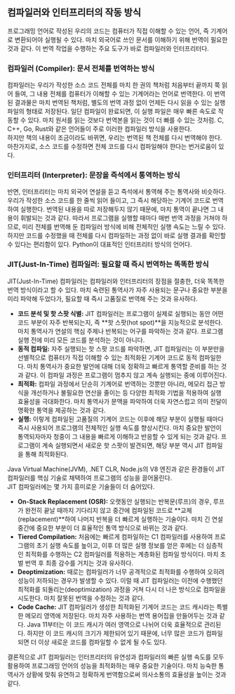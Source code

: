 ## 컴파일러와 인터프리터의 작동 방식<br>

프로그래밍 언어로 작성된 우리의 코드는 컴퓨터가 직접 이해할 수 있는 언어, 즉 기계어로 변환되어야 실행될 수 있다. 마치 외국어로 쓰인 문서를 이해하기 위해 번역이 필요한 것과 같다. 이 번역 작업을 수행하는 주요 도구가 바로 컴파일러와 인터프리터다.<br>

### 컴파일러 (Compiler): 문서 전체를 번역하는 방식<br>

컴파일러는 우리가 작성한 소스 코드 전체를 마치 한 권의 책처럼 처음부터 끝까지 쭉 읽어 들여, 그 내용 전체를 컴퓨터가 이해할 수 있는 기계어라는 언어로 번역한다. 이 번역된 결과물은 마치 번역된 책처럼, 별도의 번역 과정 없이 언제든 다시 읽을 수 있는 실행 파일의 형태로 저장된다. 일단 컴파일이 완료되면, 이 실행 파일은 매우 빠른 속도로 작동할 수 있다. 마치 원서를 읽는 것보다 번역본을 읽는 것이 더 빠를 수 있는 것처럼. C, C++, Go, Rust와 같은 언어들이 주로 이러한 컴파일러 방식을 사용한다.<br>
하지만 책의 내용이 조금이라도 바뀌면, 우리는 번역된 책 전체를 다시 번역해야 한다. 마찬가지로, 소스 코드를 수정하면 전체 코드를 다시 컴파일해야 한다는 번거로움이 있다.<br>

### 인터프리터 (Interpreter): 문장을 즉석에서 통역하는 방식<br>

반면, 인터프리터는 마치 외국어 연설을 듣고 즉석에서 통역해 주는 통역사와 비슷하다. 우리가 작성한 소스 코드를 한 줄씩 읽어 들이고, 그 즉시 해당하는 기계어 코드로 번역하여 실행한다. 번역된 내용을 따로 저장해두지 않기 때문에, 마치 통역이 끝나면 그 내용이 휘발되는 것과 같다. 따라서 프로그램을 실행할 때마다 매번 번역 과정을 거쳐야 하므로, 미리 전체를 번역해 둔 컴파일러 방식에 비해 전체적인 실행 속도는 느릴 수 있다. 하지만 코드를 수정했을 때 전체를 다시 컴파일하는 과정 없이 바로 실행 결과를 확인할 수 있다는 편리함이 있다. Python이 대표적인 인터프리터 방식의 언어다.<br>

### JIT(Just-In-Time) 컴파일러: 필요할 때 즉시 번역하는 똑똑한 방식<br>

JIT(Just-In-Time) 컴파일러는 컴파일러와 인터프리터의 장점을 절충한, 더욱 똑똑한 번역 방식이라고 할 수 있다. 마치 숙련된 통역사가 자주 사용되는 문구나 중요한 부분을 미리 파악해 두었다가, 필요할 때 즉시 고품질로 번역해 주는 것과 유사하다.<br>

* **코드 분석 및 핫 스팟 식별:** JIT 컴파일러는 프로그램이 실제로 실행되는 동안 어떤 코드 부분이 자주 반복되는지, 즉 **핫 스팟(hot spot)**을 지능적으로 분석한다. 마치 통역사가 연설의 핵심 주제나 반복되는 어구를 파악하는 것과 같다. 프로그램 실행 전에 미리 모든 코드를 분석하는 것이 아니다.<br>
* **동적 컴파일:** 자주 실행되는 핫 스팟 코드를 파악하면, JIT 컴파일러는 이 부분만을 선별적으로 컴퓨터가 직접 이해할 수 있는 최적화된 기계어 코드로 동적 컴파일한다. 마치 통역사가 중요한 발언에 대해 더욱 정확하고 빠르게 통역할 준비를 하는 것과 같다. 이 컴파일 과정은 프로그램이 멈추지 않고 계속 실행되는 중에 이루어진다.<br>
* **최적화:** 컴파일 과정에서 단순히 기계어로 번역하는 것뿐만 아니라, 메모리 접근 방식을 개선하거나 불필요한 연산을 줄이는 등 다양한 최적화 기법을 적용하여 실행 효율성을 극대화한다. 마치 통역사가 문맥을 파악하여 더욱 자연스럽고 의미 전달이 명확한 통역을 제공하는 것과 같다.<br>
* **실행:** 이렇게 컴파일된 고품질의 기계어 코드는 이후에 해당 부분이 실행될 때마다 즉시 사용되어 프로그램의 전체적인 실행 속도를 향상시킨다. 마치 중요한 발언이 통역되자마자 청중이 그 내용을 빠르게 이해하고 반응할 수 있게 되는 것과 같다. 프로그램이 계속 실행되면서 새로운 핫 스팟이 발견되면, 해당 부분 역시 JIT 컴파일을 통해 최적화된다.<br>

Java Virtual Machine(JVM), .NET CLR, Node.js의 V8 엔진과 같은 환경들이 JIT 컴파일러를 핵심 기술로 채택하여 프로그램의 성능을 끌어올린다.<br>
JIT 컴파일러에는 몇 가지 흥미로운 기술들이 더 숨어있다.<br>

* **On-Stack Replacement (OSR):** 오랫동안 실행되는 반복문(루프)의 경우, 루프가 완전히 끝날 때까지 기다리지 않고 중간에 컴파일된 코드로 **교체(replacement)**하여 나머지 반복을 더 빠르게 실행하는 기술이다. 마치 긴 연설 중간에 중요한 부분이 더 효율적인 통역 방식으로 바뀌는 것과 같다.<br>
* **Tiered Compilation:** 처음에는 빠르게 컴파일하는 C1 컴파일러를 사용하여 프로그램의 초기 실행 속도를 높이고, 이후 더 많은 실행 정보를 얻은 후에는 더 심층적인 최적화를 수행하는 C2 컴파일러를 적용하는 계층화된 컴파일 방식이다. 마치 초벌 번역 후 최종 감수를 거치는 것과 유사하다.<br>
* **Deoptimization:** 때로는 컴파일러가 너무 공격적으로 최적화를 수행하여 오히려 성능이 저하되는 경우가 발생할 수 있다. 이럴 때 JIT 컴파일러는 이전에 수행했던 최적화를 되돌리는(deoptimization) 과정을 거쳐 다시 더 나은 방식으로 컴파일을 시도한다. 마치 잘못된 번역을 수정하는 것과 같다.<br>
* **Code Cache:** JIT 컴파일러가 생성한 최적화된 기계어 코드는 코드 캐시라는 특별한 메모리 영역에 저장된다. 마치 자주 사용하는 번역 용어집을 만들어두는 것과 같다. Java 11부터는 이 코드 캐시가 여러 영역으로 나뉘어 더욱 효율적으로 관리된다. 하지만 이 코드 캐시의 크기가 제한되어 있기 때문에, 너무 많은 코드가 컴파일되면 더 이상 새로운 코드를 컴파일할 수 없게 될 수도 있다.<br>

결론적으로 JIT 컴파일러는 인터프리터의 유연성과 컴파일러의 빠른 실행 속도를 모두 활용하여 프로그래밍 언어의 성능을 최적화하는 매우 중요한 기술이다. 마치 능숙한 통역사가 상황에 맞춰 유연하고 정확하게 번역함으로써 의사소통의 효율성을 높이는 것과 같다.<br>
